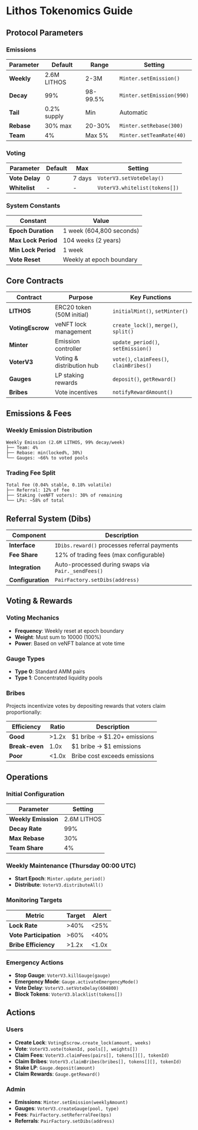 # Lithos Tokenomics Guide

## Protocol Parameters

### Emissions
| Parameter | Default | Range | Setting |
|-----------|---------|-------|---------|
| **Weekly** | 2.6M LITHOS | 2-3M | `Minter.setEmission()` |
| **Decay** | 99% | 98-99.5% | `Minter.setEmission(990)` |
| **Tail** | 0.2% supply | Min | Automatic |
| **Rebase** | 30% max | 20-30% | `Minter.setRebase(300)` |
| **Team** | 4% | Max 5% | `Minter.setTeamRate(40)` |

### Voting
| Parameter | Default | Max | Setting |
|-----------|---------|-----|---------|
| **Vote Delay** | 0 | 7 days | `VoterV3.setVoteDelay()` |
| **Whitelist** | - | - | `VoterV3.whitelist(tokens[])` |

### System Constants
| Constant | Value |
|----------|-------|
| **Epoch Duration** | 1 week (604,800 seconds) |
| **Max Lock Period** | 104 weeks (2 years) |
| **Min Lock Period** | 1 week |
| **Vote Reset** | Weekly at epoch boundary |

## Core Contracts

| Contract | Purpose | Key Functions |
|----------|---------|---------------|
| **LITHOS** | ERC20 token (50M initial) | `initialMint()`, `setMinter()` |
| **VotingEscrow** | veNFT lock management | `create_lock()`, `merge()`, `split()` |
| **Minter** | Emission controller | `update_period()`, `setEmission()` |
| **VoterV3** | Voting & distribution hub | `vote()`, `claimFees()`, `claimBribes()` |
| **Gauges** | LP staking rewards | `deposit()`, `getReward()` |
| **Bribes** | Vote incentives | `notifyRewardAmount()` |

## Emissions & Fees

### Weekly Emission Distribution
```
Weekly Emission (2.6M LITHOS, 99% decay/week)
├── Team: 4%
├── Rebase: min(locked%, 30%)
└── Gauges: ~66% to voted pools
```

### Trading Fee Split
```
Total Fee (0.04% stable, 0.18% volatile)
├── Referral: 12% of fee
├── Staking (veNFT voters): 30% of remaining
└── LPs: ~58% of total
```

## Referral System (Dibs)

| Component | Description |
|-----------|-------------|
| **Interface** | `IDibs.reward()` processes referral payments |
| **Fee Share** | 12% of trading fees (max configurable) |
| **Integration** | Auto-processed during swaps via `Pair._sendFees()` |
| **Configuration** | `PairFactory.setDibs(address)` |

## Voting & Rewards

### Voting Mechanics
- **Frequency**: Weekly reset at epoch boundary
- **Weight**: Must sum to 10000 (100%)
- **Power**: Based on veNFT balance at vote time

### Gauge Types
- **Type 0**: Standard AMM pairs
- **Type 1**: Concentrated liquidity pools

### Bribes
Projects incentivize votes by depositing rewards that voters claim proportionally:

| Efficiency | Ratio | Description |
|------------|-------|-------------|
| **Good** | >1.2x | $1 bribe → $1.20+ emissions |
| **Break-even** | 1.0x | $1 bribe → $1 emissions |
| **Poor** | <1.0x | Bribe cost exceeds emissions |

## Operations

### Initial Configuration
| Parameter | Setting |
|-----------|---------|
| **Weekly Emission** | 2.6M LITHOS |
| **Decay Rate** | 99% |
| **Max Rebase** | 30% |
| **Team Share** | 4% |

### Weekly Maintenance (Thursday 00:00 UTC)
- **Start Epoch**: `Minter.update_period()`
- **Distribute**: `VoterV3.distributeAll()`

### Monitoring Targets
| Metric | Target | Alert |
|--------|--------|-------|
| **Lock Rate** | >40% | <25% |
| **Vote Participation** | >60% | <40% |
| **Bribe Efficiency** | >1.2x | <1.0x |

### Emergency Actions
- **Stop Gauge**: `VoterV3.killGauge(gauge)`
- **Emergency Mode**: `Gauge.activateEmergencyMode()`
- **Vote Delay**: `VoterV3.setVoteDelay(604800)`
- **Block Tokens**: `VoterV3.blacklist(tokens[])`

## Actions

### Users
- **Create Lock**: `VotingEscrow.create_lock(amount, weeks)`
- **Vote**: `VoterV3.vote(tokenId, pools[], weights[])`
- **Claim Fees**: `VoterV3.claimFees(pairs[], tokens[][], tokenId)`
- **Claim Bribes**: `VoterV3.claimBribes(bribes[], tokens[][], tokenId)`
- **Stake LP**: `Gauge.deposit(amount)`
- **Claim Rewards**: `Gauge.getReward()`

### Admin
- **Emissions**: `Minter.setEmission(weeklyAmount)`
- **Gauges**: `VoterV3.createGauge(pool, type)`
- **Fees**: `PairFactory.setReferralFee(bps)`
- **Referrals**: `PairFactory.setDibs(address)`
